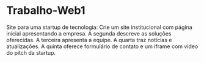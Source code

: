 # Trabalho-Web1
Site para uma startup de tecnologia: Crie um site institucional com página inicial apresentando a empresa. A segunda descreve as soluções oferecidas. A terceira apresenta a equipe. A quarta traz notícias e atualizações. A quinta oferece formulário de contato e um iframe com vídeo do pitch da startup.
